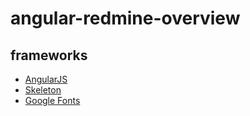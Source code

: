 # angular-redmine-overview
## frameworks
- [AngularJS][link_angularjs]
- [Skeleton][link_skeleton]
- [Google Fonts][link_google_fonts]

[link_google_fonts]: https://developers.google.com/fonts/
[link_skeleton]: http://getskeleton.com/
[link_angularjs]: https://angularjs.org/
